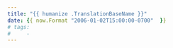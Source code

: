 ```yaml
---
title: "{{ humanize .TranslationBaseName }}"
date: {{ now.Format "2006-01-02T15:00:00-0700"  }}
# tags:
#     -
---
```

